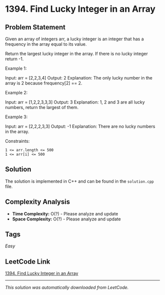 # 1394. Find Lucky Integer in an Array

## Problem Statement

Given an array of integers arr, a lucky integer is an integer that has a frequency in the array equal to its value.

Return the largest lucky integer in the array. If there is no lucky integer return -1.

Example 1:

Input: arr = [2,2,3,4]
Output: 2
Explanation: The only lucky number in the array is 2 because frequency[2] == 2.

Example 2:

Input: arr = [1,2,2,3,3,3]
Output: 3
Explanation: 1, 2 and 3 are all lucky numbers, return the largest of them.

Example 3:

Input: arr = [2,2,2,3,3]
Output: -1
Explanation: There are no lucky numbers in the array.

Constraints:

	1 <= arr.length <= 500
	1 <= arr[i] <= 500

## Solution

The solution is implemented in C++ and can be found in the `solution.cpp` file.

## Complexity Analysis

- **Time Complexity:** O(?) - Please analyze and update
- **Space Complexity:** O(?) - Please analyze and update

## Tags

*Easy*

## LeetCode Link

[1394. Find Lucky Integer in an Array](https://leetcode.com/problems/find-lucky-integer-in-an-array/)

---

*This solution was automatically downloaded from LeetCode.*
